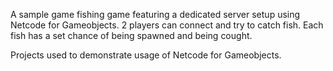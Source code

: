 A sample game fishing game featuring a dedicated server setup using Netcode for Gameobjects.
2 players can connect and try to catch fish.
Each fish has a set chance of being spawned and being cought.

Projects used to demonstrate usage of Netcode for Gameobjects.
